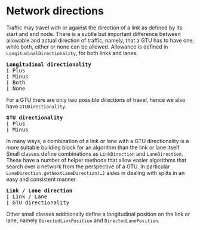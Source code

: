 # Network directions

Traffic may travel with or against the direction of a link as defined by its start and end node. There is a subtle but important difference between allowable and actual direction of traffic, namely, that a GTU has to have one, while both, either or none can be allowed. Allowance is defined in `LongitudinalDirectionality`, for both links and lanes.

<pre>
<b>Longitudinal directionality</b>
&lfloor; Plus
&lfloor; Minus
&lfloor; Both
&lfloor; None
</pre>

For a GTU there are only two possible directions of travel, hence we also have `GTUDirectionality`.

<pre>
<b>GTU directionality</b>
&lfloor; Plus
&lfloor; Minus
</pre>

In many ways, a combination of a link or lane with a GTU directionality is a more suitable building block for an algorithm than the link or lane itself. Small classes define combinations as `LinkDirection` and `LaneDirection`. These have a number of helper methods that allow easier algorithms that search over a network from the perspective of a GTU. In particular `LaneDirection.getNextLaneDirection(…)` aides in dealing with splits in an easy and consistent manner.

<pre>
<b>Link / Lane direction</b>
&lfloor; Link / Lane
&lfloor; GTU directionality
</pre>

Other small classes additionally define a longitudinal position on the link or lane, namely `DirectedLinkPosition` and `DirectedLanePosition`.
